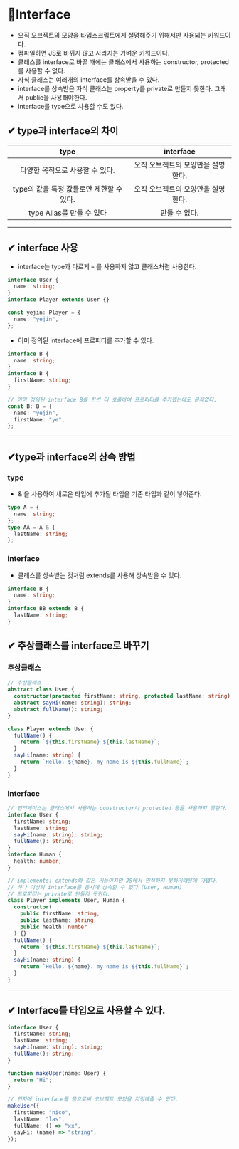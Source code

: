 # 📌Interface

- 오직 오브젝트의 모양을 타입스크립트에게 설명해주기 위해서만 사용되는 키워드이다.
- 컴파일하면 JS로 바뀌지 않고 사라지는 가벼운 키워드이다.
- 클래스를 interface로 바꿀 때에는 클래스에서 사용하는 constructor, protected를 사용할 수 없다.
- 자식 클래스는 여러개의 interface를 상속받을 수 있다.
- interface를 상속받은 자식 클래스는 property를 private로 만들지 못한다. 그래서 public을 사용해야한다.
- interface를 type으로 사용할 수도 있다.

## ✔ type과 interface의 차이

|                   type                    |             interface              |
| :---------------------------------------: | :--------------------------------: |
|      다양한 목적으로 사용할 수 있다.      | 오직 오브젝트의 모양만을 설명한다. |
| type의 값을 특정 값들로만 제한할 수 있다. | 오직 오브젝트의 모양만을 설명한다. |
|         type Alias를 만들 수 있다         |           만들 수 없다.            |

---

## ✔ interface 사용

- interface는 type과 다르게 `=` 를 사용하지 않고 클래스처럼 사용한다.

```typescript
interface User {
  name: string;
}
interface Player extends User {}

const yejin: Player = {
  name: "yejin",
};
```

- 이미 정의된 interface에 프로퍼티를 추가할 수 있다.

```typescript
interface B {
  name: string;
}
interface B {
  firstName: string;
}

// 이미 정의된 interface B를 한번 더 호출하여 프로퍼티를 추가했는데도 문제없다.
const B: B = {
  name: "yejin",
  firstName: "ye",
};
```

---

## ✔type과 interface의 상속 방법

### type

- & 을 사용하여 새로운 타입에 추가될 타입을 기존 타입과 같이 넣어준다.

```typescript
type A = {
  name: string;
};
type AA = A & {
  lastName: string;
};
```

### interface

- 클래스를 상속받는 것처럼 extends를 사용해 상속받을 수 있다.

```typescript
interface B {
  name: string;
}
interface BB extends B {
  lastName: string;
}
```

## ✔ 추상클래스를 interface로 바꾸기

### 추상클래스

```typescript
// 추상클래스
abstract class User {
  constructor(protected firstName: string, protected lastName: string) {}
  abstract sayHi(name: string): string;
  abstract fullName(): string;
}

class Player extends User {
  fullName() {
    return `${this.firstName} ${this.lastName}`;
  }
  sayHi(name: string) {
    return `Hello. ${name}. my name is ${this.fullName}`;
  }
}
```

### Interface

```typescript
// 인터페이스는 클래스에서 사용하는 constructor나 protected 등을 사용하지 못한다.
interface User {
  firstName: string;
  lastName: string;
  sayHi(name: string): string;
  fullName(): string;
}
interface Human {
  health: number;
}

// implements: extends와 같은 기능이지만 JS에서 인식하지 못하기때문에 가볍다.
// 하나 이상의 interface를 동시에 상속할 수 있다 (User, Human)
// 프로퍼티는 private로 만들지 못한다.
class Player implements User, Human {
  constructor(
    public firstName: string,
    public lastName: string,
    public health: number
  ) {}
  fullName() {
    return `${this.firstName} ${this.lastName}`;
  }
  sayHi(name: string) {
    return `Hello. ${name}. my name is ${this.fullName}`;
  }
}
```

---

## ✔ Interface를 타입으로 사용할 수 있다.

```typescript
interface User {
  firstName: string;
  lastName: string;
  sayHi(name: string): string;
  fullName(): string;
}

function makeUser(name: User) {
  return "Hi";
}

// 인자에 interface를 씀으로써 오브젝트 모양을 지정해줄 수 있다.
makeUser({
  firstName: "nico",
  lastName: "las",
  fullName: () => "xx",
  sayHi: (name) => "string",
});
```

